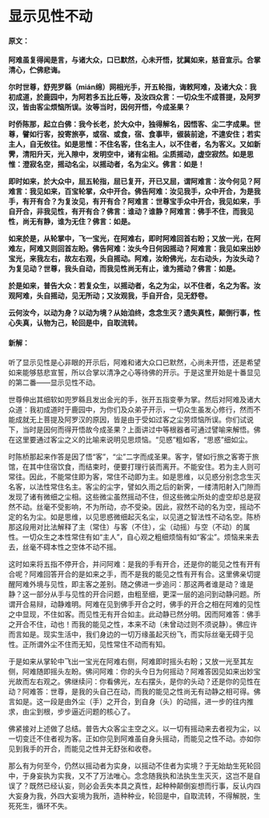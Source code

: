 # 显示见性不动

#### 原文：

**阿难虽复得闻是言，与诸大众，口已默然，心未开悟，犹冀如来，慈音宣示。合掌清心，伫佛悲诲。**

**尔时世尊，舒兜罗緜（mián绵）网相光手，开五轮指，诲敕阿难，及诸大众：我初成道，於鹿园中，为阿若多五比丘等，及汝四众言：一切众生不成菩提，及阿罗汉，皆由客尘烦恼所误。汝等当时，因何开悟，今成圣果？**

**时侨陈那，起立白佛：我今长老，於大众中，独得解名，因悟客、尘二字成果。世尊，譬如行客，投寄旅亭，或宿、或食，宿、食事毕，俶装前途，不遑安住；若实主人，自无攸往。如是思惟：不住名客，住名主人，以不住者，名为客义。又如新霁，清阳升天，光入隙中，发明空中，诸有尘相。尘质摇动，虚空寂然。如是思惟：澄寂名空，摇动名尘，以摇动者，名为尘义。佛言：如是！**

**即时如来，於大众中，屈五轮指，屈已复开，开已又屈，谓阿难言：汝今何见？阿难言：我见如来，百宝轮掌，众中开合。佛告阿难：汝见我手，众中开合，为是我手，有开有合？为复汝见，有开有合？阿难言：世尊宝手众中开合，我见如来，手自开合，非我见性，有开有合？佛言：谁动？谁静？阿难言：佛手不住，而我见性，尚无有静，谁为无住？佛言：如是。**

**如来於是，从轮掌中，飞一宝光，在阿难右，即时阿难回首右盼；又放一光，在阿难左，阿难又则回首左盼。佛告阿难：汝头今日何因摇动？阿难言：我见如来出妙宝光，来我左右，故左右观，头自摇动。阿难，汝盼佛光，左右动头，为汝头动？为复见动？世尊，我头自动，而我见性尚无有止，谁为摇动？佛言：如是。**

**於是如来，普告大众：若复众生，以摇动者，名之为尘，以不住者，名之为客。汝观阿难，头自摇动，见无所动；又汝观我，手自开合，见无舒卷。**

**云何汝今，以动为身？以动为境？从始洎终，念念生灭？遗失真性，颠倒行事，性心失真，认物为己，轮回是中，自取流转。**

#### 新解：

听了显示见性是心非眼的开示后，阿难和诸大众口已默然，心尚未开悟，还是希望如来能够慈悲宣誓，所以合掌以清净之心等待佛的开示。于是这里开始是十番显见的第二番——显示见性不动。

世尊伸出其细软如兜罗緜且发出金光的手，张开五指变拳为掌。然后对阿难及诸大众道：我初成道时于鹿园中，为你们及众弟子开示，一切众生虽发心修行，然而不能成就无上菩提及阿罗汉的原因，皆是由于受如过客之尘劳烦恼所误。你们试说下，当时是因何而得开悟故今成圣果？上面讲过中等根器者可通过譬喻来解悟。佛在这里要通过客尘之义的比喻来说明见思烦恼。“见惑”粗如客，“思惑”细如尘。

时陈桥那起来作答是因了悟“客”，“尘”二字而成圣果。客字，譬如行旅之客寄于旅馆，在其中住宿饮食，而结束时，便要打理行装而离开。不能安住。若为主人则可常往。因此，不能常住即为客，常住不动即为主。如是思维，以见惑分别念念生灭名客，以法性常住名主。客尘的尘字，譬如久雨之后的新霁，一缕清阳射入门隙而发现了诸有微细之尘相。这些微尘虽然摇动不住，但这些微尘所处的虚空却总是寂然不动。丝毫不受影响，不为所动，亦不受染。因此，寂然不动的名为空，摇动不定的名为尘。如是思维，以见思惑微细起灭名尘，以见道之智法性不动名空。陈桥那这段用对比法解释了主（常住）与客（不住），尘（动摇）与空（不动）的属性。一切众生之本性常住有如“主人”，自心观之粗细烦恼有如“客尘”。烦恼来来去去，丝毫不碍本性之空体不动不摇。

这时如来将五指不停开合，并问阿难：是我的手有开合，还是你的能见之性有开有合呢？阿难回答开合的是如来之手，而不是我的能见之性有开有合。这里佛亲切提醒阿难外境与见性，即主客之差别。随之佛进一步追问：那这两者谁是动？谁是静？这一部分从手与见性的开合问题，由粗至细，更深一层的追问到动静问题。所谓开合易辩，动静难明。阿难在见到佛手开合之时，佛手的开合之相在阿难的见性之中显现，不住如客。而见性无有开合如主。此动静已然分明。因而阿难答：佛手之开合不住，动也！而我的能见之性，本来不动（未曾动过则不须说静）。佛应许而言如是。现实生活中，我们身边的一切万缘虽起灭纷飞，而实际丝毫无碍于见性。正所谓外尘不住而无知，见性常住不动而有知。

于是如来从掌轮中飞出一宝光在阿难右侧，阿难即时摇头右盼；又放一光至其左侧，阿难随即摇头左盼。佛问阿难：你的头今日为何摇动？阿难答因见如来出妙宝光故而左右观之。佛继续问：你看佛光，左右摆头，是你的头动？还是你的见性在动？阿难答：世尊，是我的头自己在动，而我的能见之性尚无有动静之相可得。佛言如是。这一段是由外尘（手）之开合，到自身（头）的动摇，进一步的往内推求，由尘到根，步步逼近问题的核心了。

佛紧接对上述做了总结。普告大众客尘主空之义。以一切有摇动来去者视为尘，以一切变迁不住者视为客。正如你见到阿难虽自身头摇动，而能见之性不动。亦如你见到我手的开合，而能见之性并无舒张和收卷。

那么有为何至今，仍然以摇动者为实身，以摇动不住者为实境？于无始劫生死轮回中，于身妄执为实我，又不了万法唯心。念念随我执和法执生生灭灭，这岂不是自误了？既然已经认妄，则必会丢失本具之真性，起种种颠倒妄想而行事，反认内四大妄身为我，外四大妄境为我所，造种种业，轮回是中，自取流转，不得解脱，生死死生，循环不失。